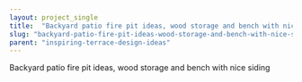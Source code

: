 ```yaml
---
layout: project_single
title:  "Backyard patio fire pit ideas, wood storage and bench with nice siding"
slug: "backyard-patio-fire-pit-ideas-wood-storage-and-bench-with-nice-siding"
parent: "inspiring-terrace-design-ideas"
---
```

Backyard patio fire pit ideas, wood storage and bench with nice siding